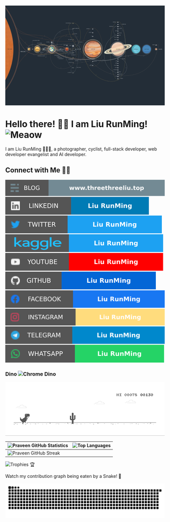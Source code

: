 ![MastHead](https://raw.githubusercontent.com/lts0131/lts0131/main/mast.png)

# Hello there! 👋🏻 I am Liu RunMing! <img src="https://i.imgur.com/veZrcC7.gif" alt="Meaow" width="50" />

I am Liu RunMing 🙋🏻‍♂️, a photographer, cyclist, full-stack developer, web developer evangelist and AI developer.

## Connect with Me 🤝🏻

[![Blog](https://raw.githubusercontent.com/lts0131/lts0131/main/soc/bl.svg)](https://blog.praveen.science/) [![LinkedIn](https://raw.githubusercontent.com/lts0131/lts0131/main/soc/li.svg)](https://uk.linkedin.com/in/praveentech/) [![Twitter](https://raw.githubusercontent.com/lts0131/lts0131/main/soc/tw.svg)](https://twitter.com/lts0131) [![Kaggle](https://raw.githubusercontent.com/lts0131/lts0131/main/soc/kg.svg)](https://twitter.com/lts0131) [![YouTube](https://raw.githubusercontent.com/lts0131/lts0131/main/soc/yt.svg)](https://youtube.com/lts0131) [![GitHub](https://raw.githubusercontent.com/lts0131/lts0131/main/soc/gh.svg)](https://github.com/lts0131)[![Facebook](https://raw.githubusercontent.com/lts0131/lts0131/main/soc/fb.svg)](https://www.facebook.com/lts0131) [![Instagram](https://raw.githubusercontent.com/lts0131/lts0131/main/soc/ig.svg)](https://instagram.com/lts0131)  [![Telegram](https://raw.githubusercontent.com/lts0131/lts0131/main/soc/tg.svg)](https://t.me/lts0131) [![WhatsApp](https://raw.githubusercontent.com/lts0131/lts0131/main/soc/wa.svg)](https://wa.me/)

### Dino <img src="https://i.imgur.com/2AGajNs.png" alt="Chrome Dino" width="24" />

![Dino](https://raw.githubusercontent.com/lts0131/lts0131/main/dino.gif)

| ![Praveen GitHub Statistics](https://github-readme-stats.vercel.app/api?username=lts0131&show_icons=true) | ![Top Languages](https://github-readme-stats.vercel.app/api/top-langs/?username=lts0131) |
| --- | --- |
| ![Praveen GitHub Streak](https://github-readme-streak-stats.herokuapp.com/?user=lts0131)

![Trophies 🏆](https://github-profile-trophy.vercel.app/?username=lts0131)

Watch my contribution graph being eaten by a Snake! 🐍

![Watch my contribution graph being eaten by a Snake!](https://raw.githubusercontent.com/lts0131/lts0131/main/soc/snake.svg)
